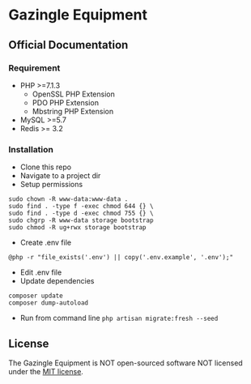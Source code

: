 # Gazingle Equipment 

## Official Documentation
### Requirement

* PHP >=7.1.3
    * OpenSSL PHP Extension
    * PDO PHP Extension
    * Mbstring PHP Extension
* MySQL >=5.7
* Redis >= 3.2

### Installation

* Clone this repo
* Navigate to a project dir
* Setup permissions
```shell
sudo chown -R www-data:www-data .
sudo find . -type f -exec chmod 644 {} \
sudo find . -type d -exec chmod 755 {} \
sudo chgrp -R www-data storage bootstrap
sudo chmod -R ug+rwx storage bootstrap
```
* Create .env file
```shell
@php -r "file_exists('.env') || copy('.env.example', '.env');" 
```
* Edit .env file
* Update dependencies
``` 
composer update
composer dump-autoload
```
* Run from command line 
``` php artisan migrate:fresh --seed ```

## License

The Gazingle Equipment is NOT open-sourced software NOT licensed under the [MIT license](https://opensource.org/licenses/MIT).

